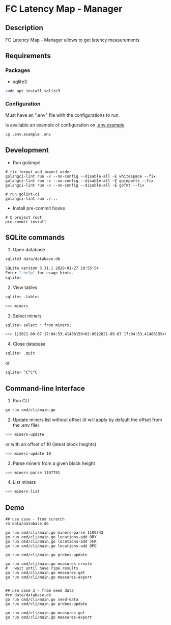 # FC Latency Map - Manager

## Description

FC Latency Map - Manager allows to get latency measurements

## Requirements

### Packages

- sqlite3

```bash
sudo apt install sqlite3
```

### Configuration

Must have an ".env" file with the configurations to run.

Is available an example of configuration on [.env.example](./manager/.env.example)

```bash
cp .env.example .env
```

## Development

* Run golangci

```shell
# fix format and import order
golangci-lint run -v --no-config --disable-all -E whitespace --fix
golangci-lint run -v --no-config --disable-all -E goimports --fix
golangci-lint run -v --no-config --disable-all -E gofmt --fix

# run golint-ci
golangci-lint run ./...
```

* Install pre-commit hooks

```shell
# @ project root
pre-commit install
```

## SQLite commands

1. Open database

```bash
sqlite3 data/database.db

SQLite version 3.31.1 2020-01-27 19:55:54
Enter ".help" for usage hints.
sqlite>
```

2. View tables

```bash
sqlite> .tables

>>> miners
```

3. Select miners

```bash
sqlite> select * from miners;

>>> 1|2021-09-07 17:04:53.41480159+02:00|2021-09-07 17:04:53.41480159+02:00||dummyAddress|dummyIp
```

4. Close database

```bash
sqlite> .quit
```
or
```bash
sqlite> ^C^C^C
```

## Command-line Interface
1. Run CLI
```bash
go run cmd/cli/main.go
```

2. Update miners list
without offset (it will apply by default the offset from the .env file)
```bash
>>> miners-update
```
or with an offset of 10 (latest block heights)
```bash
>>> miners-update 10
```

3. Parse miners from a given block height
```bash
>>> miners-parse 1107781
```

4. List miners
```bash
>>> miners-list
```


## Demo

```shell
## use case - from scratch
rm data/database.db

go run cmd/cli/main.go miners-parse 1109742
go run cmd/cli/main.go locations-add ORY
go run cmd/cli/main.go locations-add JFK
go run cmd/cli/main.go locations-add OPO

go run cmd/cli/main.go probes-update

go run cmd/cli/main.go measures-create
#   wait until have ripe results
go run cmd/cli/main.go measures-get
go run cmd/cli/main.go measures-export


## use case 2 - from seed data
#rm data/database.db
go run cmd/cli/main.go seed-data
go run cmd/cli/main.go probes-update

go run cmd/cli/main.go measures-get
go run cmd/cli/main.go measures-export
```
